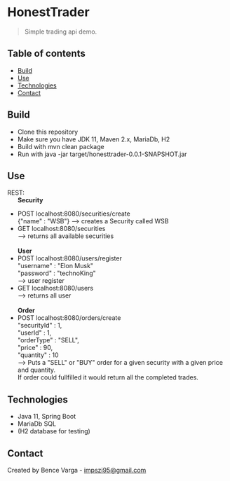 # HonestTrader
> Simple trading api demo.

## Table of contents
* [Build](#build)
* [Use](#use)
* [Technologies](#technologies)
* [Contact](#contact)

## Build
* Clone this repository
* Make sure you have JDK 11, Maven 2.x, MariaDb, H2
* Build with mvn clean package
* Run with java -jar target/honesttrader-0.0.1-SNAPSHOT.jar

## Use
REST: <br>
  &nbsp;&nbsp;&nbsp;&nbsp;&nbsp;&nbsp;**Security**
* POST localhost:8080/securities/create <br>
    {"name" : "WSB"} --> creates a Security called WSB <br>
* GET localhost:8080/securities <br>
    --> returns all available securities <br><br>
**User**
* POST localhost:8080/users/register <br>
    "username" : "Elon Musk"<br>
    "password" : "technoKing" <br> 
    --> user register <br>
* GET localhost:8080/users <br>
    --> returns all user <br><br>
**Order**
* POST localhost:8080/orders/create <br>
        "securityId" : 1,<br>
	"userId" : 1,<br>
	"orderType" : "SELL",<br>
	"price" : 90,<br>
	"quantity" : 10<br>
    --> Puts a "SELL" or "BUY" order for a given security with a given price and quantity.<br>
If order could fullfilled it would return all the completed trades.<br>

## Technologies
* Java 11, Spring Boot
* MariaDb SQL
* (H2 database for testing)

## Contact
Created by Bence Varga - impszi95@gmail.com <br />
